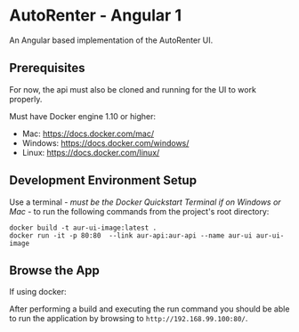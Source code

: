 # AutoRenter - Angular 1 #

An Angular based implementation of the AutoRenter UI.

## Prerequisites ##

For now, the api must also be cloned and running for the UI to work properly.

Must have Docker engine 1.10 or higher:

* Mac: https://docs.docker.com/mac/
* Windows: https://docs.docker.com/windows/
* Linux: https://docs.docker.com/linux/

## Development Environment Setup ##

Use a terminal - *must be the Docker Quickstart Terminal if on Windows or Mac* - to run the following commands from the project's root directory:

```
docker build -t aur-ui-image:latest .
docker run -it -p 80:80  --link aur-api:aur-api --name aur-ui aur-ui-image
```

## Browse the App ##

If using docker:

After performing a build and executing the run command you should be able to run the application by browsing to `http://192.168.99.100:80/`.
